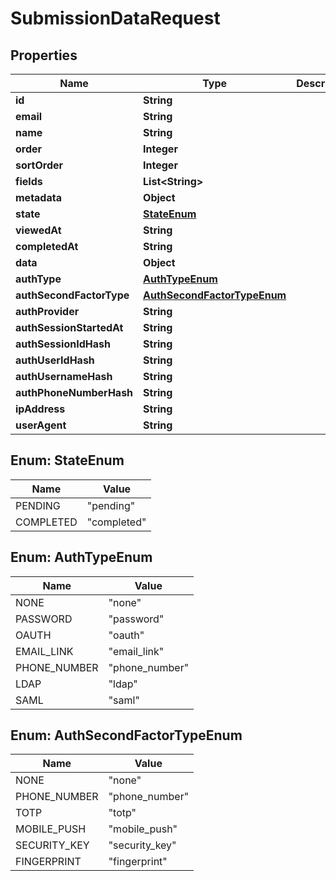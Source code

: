 

# SubmissionDataRequest


## Properties

| Name | Type | Description | Notes |
|------------ | ------------- | ------------- | -------------|
|**id** | **String** |  |  |
|**email** | **String** |  |  |
|**name** | **String** |  |  |
|**order** | **Integer** |  |  |
|**sortOrder** | **Integer** |  |  |
|**fields** | **List&lt;String&gt;** |  |  |
|**metadata** | **Object** |  |  |
|**state** | [**StateEnum**](#StateEnum) |  |  |
|**viewedAt** | **String** |  |  |
|**completedAt** | **String** |  |  |
|**data** | **Object** |  |  |
|**authType** | [**AuthTypeEnum**](#AuthTypeEnum) |  |  |
|**authSecondFactorType** | [**AuthSecondFactorTypeEnum**](#AuthSecondFactorTypeEnum) |  |  |
|**authProvider** | **String** |  |  |
|**authSessionStartedAt** | **String** |  |  |
|**authSessionIdHash** | **String** |  |  |
|**authUserIdHash** | **String** |  |  |
|**authUsernameHash** | **String** |  |  |
|**authPhoneNumberHash** | **String** |  |  |
|**ipAddress** | **String** |  |  |
|**userAgent** | **String** |  |  |



## Enum: StateEnum

| Name | Value |
|---- | -----|
| PENDING | &quot;pending&quot; |
| COMPLETED | &quot;completed&quot; |



## Enum: AuthTypeEnum

| Name | Value |
|---- | -----|
| NONE | &quot;none&quot; |
| PASSWORD | &quot;password&quot; |
| OAUTH | &quot;oauth&quot; |
| EMAIL_LINK | &quot;email_link&quot; |
| PHONE_NUMBER | &quot;phone_number&quot; |
| LDAP | &quot;ldap&quot; |
| SAML | &quot;saml&quot; |



## Enum: AuthSecondFactorTypeEnum

| Name | Value |
|---- | -----|
| NONE | &quot;none&quot; |
| PHONE_NUMBER | &quot;phone_number&quot; |
| TOTP | &quot;totp&quot; |
| MOBILE_PUSH | &quot;mobile_push&quot; |
| SECURITY_KEY | &quot;security_key&quot; |
| FINGERPRINT | &quot;fingerprint&quot; |



